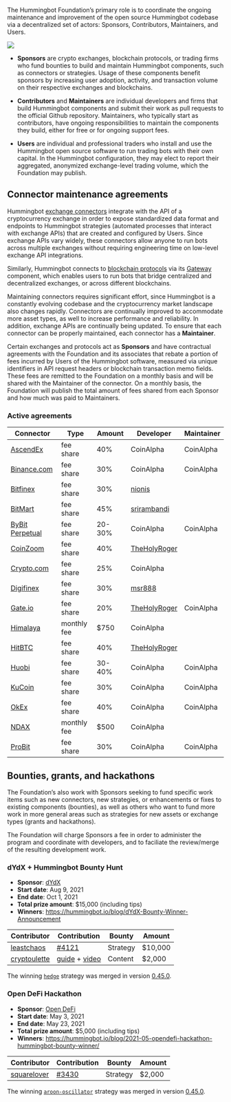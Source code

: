 The Hummingbot Foundation’s primary role is to coordinate the ongoing maintenance and improvement of the open source Hummingbot codebase via a decentralized set of actors: Sponsors, Contributors, Maintainers, and Users.

![](/assets/img/foundation-flywheel.webp)

* **Sponsors** are crypto exchanges, blockchain protocols, or trading firms who fund bounties to build and maintain Hummingbot components, such as connectors or strategies. Usage of these components benefit sponsors by increasing user adoption, activity, and transaction volume on their respective exchanges and blockchains.

* **Contributors** and **Maintainers** are individual developers and firms that build Hummingbot components and submit their work as pull requests to the official Github repository. Maintainers, who typically start as contributors, have ongoing responsibilities to maintain the components they build, either for free or for ongoing support fees.

* **Users** are individual and professional traders who install and use the Hummingbot open source software to run trading bots with their own capital. In the Hummingbot configuration, they may elect to report their aggregated, anonymized exchange-level trading volume, which the Foundation may publish.

## Connector maintenance agreements

Hummingbot [exchange connectors](/exchanges) integrate with the API of a cryptocurrency exchange in order to expose standardized data format and endpoints to Hummingbot strategies (automated processes that interact with exchange APIs) that are created and configured by Users. Since exchange APIs vary widely, these connectors allow anyone to run bots across multiple exchanges without requiring engineering time on low-level exchange API integrations. 

Similarly, Hummingbot connects to [blockchain protocols](/protocols) via its [Gateway](/developers/gateway) component, which enables users to run bots that bridge centralized and decentralized exchanges, or across different blockchains.

Maintaining connectors requires significant effort, since Hummingbot is a constantly evolving codebase and the cryptocurrency market landscape also changes rapidly. Connectors are continually improved to accommodate more asset types, as well to increase performance and reliability. In addition, exchange APIs are continually being updated. To ensure that each connector can be properly maintained, each connector has a **Maintainer**.

Certain exchanges and protocols act as **Sponsors** and have contractual agreements with the Foundation and its associates that rebate a portion of fees incurred by Users of the Hummingbot software, measured via unique identifiers in API request headers or blockchain transaction memo fields. These fees are remitted to the Foundation on a monthly basis and will be shared with the Maintainer of the connector. On a monthly basis, the Foundation will publish the total amount of fees shared from each Sponsor and how much was paid to Maintainers.

### Active agreements

| Connector                               | Type      | Amount  | Developer  | Maintainer  |
|-----------------------------------------|-----------| ------- | ---------- | ----------- |
| [AscendEx](/exchanges/ascendex)         | fee share | 40%     | CoinAlpha  | CoinAlpha   |
| [Binance.com](/exchanges/binance)       | fee share | 30%     | CoinAlpha  | CoinAlpha   |
| [Bitfinex](/exchanges/bitfinex)         | fee share | 30%     | [nionis](https://github.com/nionis) |   |
| [BitMart](/exchanges/bitmart)           | fee share | 45%     | [srirambandi](https://github.com/srirambandi) |   |
| [ByBit Perpetual](/exchanges/bybit-perpetual) | fee share | 20-30% | CoinAlpha | CoinAlpha |
| [CoinZoom](/exchanges/coinzoom)         | fee share | 40%     | [TheHolyRoger](https://github.com/TheHolyRoger) |   |
| [Crypto.com](/exchanges/crypto-com)     | fee share | 25%     | CoinAlpha  |             |
| [Digifinex](/exchanges/digifinex)       | fee share | 30%     | [msr888](https://github.com/msr888) | |
| [Gate.io](/exchanges/ascendex)          | fee share | 20%     | [TheHolyRoger](https://github.com/TheHolyRoger) | CoinAlpha |
| [Himalaya](/exchanges/himalaya)         | monthly fee | $750  | CoinAlpha  |             |
| [HitBTC](/exchanges/hitbtc)             | fee share | 40%     | [TheHolyRoger](https://github.com/TheHolyRoger) |   |
| [Huobi](/exchanges/huobi)               | fee share | 30-40%  | CoinAlpha  | CoinAlpha   |
| [KuCoin](/exchanges/kucoin)             | fee share | 30%     | CoinAlpha  | CoinAlpha   |
| [OkEx](/exchanges/okex)                 | fee share | 40%     | CoinAlpha  | CoinAlpha   |
| [NDAX](/exchanges/ndax)                 | monthly fee| $500   | CoinAlpha  |             |
| [ProBit](/exchanges/probit)             | fee share | 30%     | CoinAlpha  | CoinAlpha   |

## Bounties, grants, and hackathons

The Foundation’s also work with Sponsors seeking to fund specific work items such as new connectors, new strategies, or enhancements or fixes to existing components (bounties), as well as others who want to fund more work in more general areas such as strategies for new assets or exchange types (grants and hackathons).

The Foundation will charge Sponsors a fee in order to administer the program and coordinate with developers, and to faciliate the review/merge of the resulting development work.

### dYdX + Hummingbot Bounty Hunt

* **Sponsor**: [dYdX](https://dydx.exchange/)
* **Start date**: Aug 9, 2021
* **End date**: Oct 1, 2021
* **Total prize amount**: $15,000 (including tips)
* **Winners**: https://hummingbot.io/blog/dYdX-Bounty-Winner-Announcement

| Contributor                                        | Contribution                                               | Bounty   | Amount     |
|----------------------------------------------------|------------------------------------------------------------|--------- | ---------- |
| [leastchaos](https://github.com/leastchaos)        | [#4121](https://github.com/CoinAlpha/hummingbot/pull/4121) | Strategy | $10,000    |
| [cryptoulette](https://twitter.com/cryptoulette)   | [guide](https://docs.google.com/document/d/1CuMFk7DalTUUvpDkzI9-72nC8WFre3CW/edit?usp=sharing&ouid=106910946131072781869&rtpof=true&sd=true) + [video](https://www.youtube.com/watch?v=T1rsNcFD5Cw) | Content | $2,000 |

The winning [`hedge`](/strategies/hedge/) strategy was merged in version [0.45.0](/release-notes/0.45.0/).

### Open DeFi Hackathon

* **Sponsor**: [Open DeFi](https://opendefi.network/)
* **Start date**: May 3, 2021
* **End date**: May 23, 2021
* **Total prize amount**: $5,000 (including tips)
* **Winners**: https://hummingbot.io/blog/2021-05-opendefi-hackathon-hummingbot-bounty-winner/

| Contributor                                        | Contribution                                               | Bounty   | Amount     |
|----------------------------------------------------|------------------------------------------------------------|--------- | ---------- |
| [squarelover](https://github.com/squarelover)      | [#3430](https://github.com/CoinAlpha/hummingbot/pull/3430) | Strategy | $2,000     |

The winning [`aroon-oscillator`](/strategies/aroon-oscillator/) strategy was merged in version [0.45.0](/release-notes/0.45.0/).

